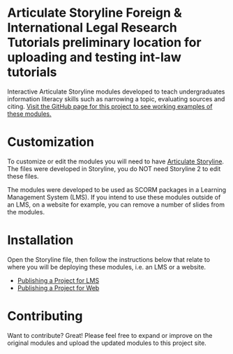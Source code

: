 
Articulate Storyline Foreign & International Legal Research Tutorials
preliminary location for uploading and testing int-law tutorials
=============================

Interactive Articulate Storyline modules developed to teach undergraduates information literacy skills such as narrowing a topic, evaluating sources and citing. [Visit the GitHub page for this project to see working examples of these modules.](http://marquetterml.github.io/information-literacy-modules)

Customization
=============

To customize or edit the modules you will need to have [Articulate Storyline](https://www.articulate.com/products/storyline-why.php). The files were developed in Storyline, you do NOT need Storyline 2 to edit these files. 

The modules were developed to be used as SCORM packages in a Learning Management System (LMS). If you intend to use these modules outside of an LMS, on a website for example, you can remove a number of slides from the modules.

Installation
============

Open the Storyline file, then follow the instructions below that relate to where you will be deploying these modules, i.e. an LMS or a website. 


- [Publishing a Project for LMS](https://community.articulate.com/series/articulate-storyline-1/articles/publishing-a-project-for-lms)
- [Publishing a Project for Web](https://community.articulate.com/series/articulate-storyline-1/articles/publishing-a-project-for-web)

Contributing
============

Want to contribute? Great! Please feel free to expand or improve on the original modules and upload the updated modules to this project site.
